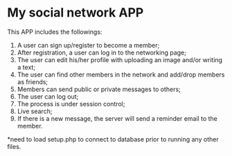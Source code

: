 # My social network APP
This APP includes the followings:
1. A user can sign up/register to become a member;
2. After registration, a user can log in to the networking page;
3. The user can edit his/her profile with uploading an image and/or writing a text;
4. The user can find other members in the network and add/drop members as friends;
5. Members can send public or private messages to others;
6. The user can log out;
7. The process is under session control;
8. Live search;
9. If there is a new message, the server will send a reminder email to the member. 

*need to load setup.php to connect to database prior to running any other files. 

